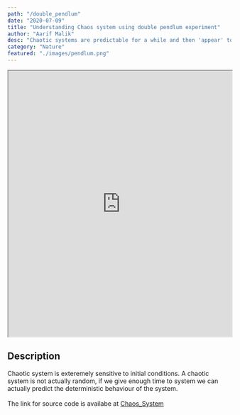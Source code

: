 ```yaml
---
path: "/double_pendlum"
date: "2020-07-09"
title: "Understanding Chaos system using double pendlum experiment"
author: "Aarif Malik"
desc: "Chaotic systems are predictable for a while and then 'appear' to become random. "
category: "Nature"
featured: "./images/pendlum.png"
---
```


<iframe width="100%" height="600" src="https://aarif1430.github.io/Chaos-System/index.html"></iframe>

## Description

Chaotic system is exteremely sensitive to initial conditions. A chaotic system is not actually random, if we give enough time to system we can actually predict the deterministic behaviour of the system.<br></br>
The link for source code is availabe at [Chaos_System](https://github.com/Aarif1430/Chaos-System)
